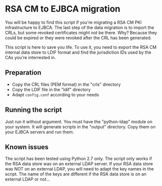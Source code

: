 # RSA CM to EJBCA migration

You will be happy to find this script if you're migrating a RSA CM PKI infrastructure to EJBCA.
The last step of the data migration is to import the CRLs, but some revoked certificates might not be there.
Why? Because they could be expired or they were revoked after the CRL has been generated.

This script is here to save you life.
To use it, you need to export the RSA CM internal data store to LDIF format and find the jurisdiction IDs used by the CAs you're interrested in.

## Preparation

- Copy the CRL files (PEM format) in the "crls" directory
- Copy the LDIF file in the "ldif" directory
- Adapt `config.conf` according to your needs

## Running the script

Just run it without argument. You must have the "python-ldap" module on your system.
It will generate scripts in the "output" directory.
Copy them on your EJBCA servers and run them.

## Known issues
The script has been tested using Python 2.7 only.
The script only works if the RSA data store was on an external LDAP server. If your RSA data store was NOT on an external LDAP, you will need to adapt the key names in the script.
The name of the keys are different if the RSA data store is on an external LDAP or not...
